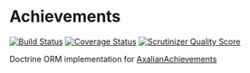 Achievements
============

[![Build Status](https://travis-ci.org/AxaliaN/Achievements-Doctrine.png?branch=master)](https://travis-ci.org/AxaliaN/Achievements-Doctrine) [![Coverage Status](https://coveralls.io/repos/AxaliaN/Achievements-Doctrine/badge.png)](https://coveralls.io/r/AxaliaN/Achievements-Doctrine) [![Scrutinizer Quality Score](https://scrutinizer-ci.com/g/AxaliaN/Achievements-Doctrine/badges/quality-score.png?s=16bf05d4ee0b5b97cd7ba4a3fa9e7a9c50fbbff9)](https://scrutinizer-ci.com/g/AxaliaN/Achievements-Doctrine/)

Doctrine ORM implementation for [AxalianAchievements](https://scrutinizer-ci.com/g/AxaliaN/Achievements-Doctrine/)
